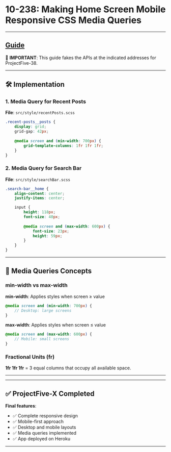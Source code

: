 # 10-238: Making Home Screen Mobile Responsive CSS Media Queries

---
**[Guide](https://devcamp.com/pt-full-stack-development-javascript-python-react/guide/making-home-screen-mobile-responsive-css-media-queries)**
---

🎯 **IMPORTANT**: This guide fakes the APIs at the indicated addresses for ProjectFive-38.

---

## 🛠️ Implementation

### 1. Media Query for Recent Posts

**File**: `src/style/recentPosts.scss`

```scss
.recent-posts__posts {
    display: grid;
    grid-gap: 42px;
    
    @media screen and (min-width: 700px) {
        grid-template-columns: 1fr 1fr 1fr;
    }
}
```

### 2. Media Query for Search Bar

**File**: `src/style/searchBar.scss`

```scss
.search-bar__home {
    align-content: center;
    justify-items: center;

    input {
        height: 118px;
        font-size: 40px;
        
        @media screen and (max-width: 600px) {
            font-size: 23px;
            height: 59px;
        }
    }
}
```

---

## 🔧 Media Queries Concepts

### min-width vs max-width

**min-width**: Applies styles when screen ≥ value
```scss
@media screen and (min-width: 700px) {
    // Desktop: large screens
}
```

**max-width**: Applies styles when screen ≤ value
```scss
@media screen and (max-width: 600px) {
    // Mobile: small screens
}
```

### Fractional Units (fr)

**1fr 1fr 1fr** = 3 equal columns that occupy all available space.

---

---

## ✅ ProjectFive-X Completed

**Final features**:
- ✅ Complete responsive design
- ✅ Mobile-first approach
- ✅ Desktop and mobile layouts
- ✅ Media queries implemented
- ✅ App deployed on Heroku

---
